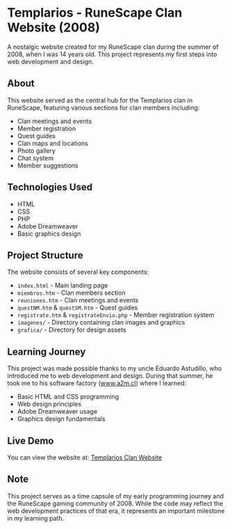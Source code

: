# Templarios - RuneScape Clan Website (2008)

A nostalgic website created for my RuneScape clan during the summer of 2008, when I was 14 years old. This project represents my first steps into web development and design.

## About

This website served as the central hub for the Templarios clan in RuneScape, featuring various sections for clan members including:
- Clan meetings and events
- Member registration
- Quest guides
- Clan maps and locations
- Photo gallery
- Chat system
- Member suggestions

## Technologies Used

- HTML
- CSS
- PHP
- Adobe Dreamweaver
- Basic graphics design

## Project Structure

The website consists of several key components:
- `index.html` - Main landing page
- `miembros.htm` - Clan members section
- `reuniones.htm` - Clan meetings and events
- `questNM.htm` & `questSM.htm` - Quest guides
- `registrate.htm` & `registrateEnvio.php` - Member registration system
- `imagenes/` - Directory containing clan images and graphics
- `grafica/` - Directory for design assets

## Learning Journey

This project was made possible thanks to my uncle Eduardo Astudillo, who introduced me to web development and design. During that summer, he took me to his software factory (www.a2m.cl) where I learned:
- Basic HTML and CSS programming
- Web design principles
- Adobe Dreamweaver usage
- Graphics design fundamentals

## Live Demo

You can view the website at: [Templarios Clan Website](https://matiasrodlo.github.io/templarios/)

## Note

This project serves as a time capsule of my early programming journey and the RuneScape gaming community of 2008. While the code may reflect the web development practices of that era, it represents an important milestone in my learning path.
